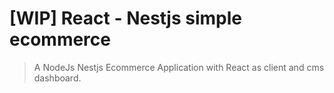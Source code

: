 # [WIP] React - Nestjs simple ecommerce
> A NodeJs Nestjs Ecommerce Application with React as client and cms dashboard.
